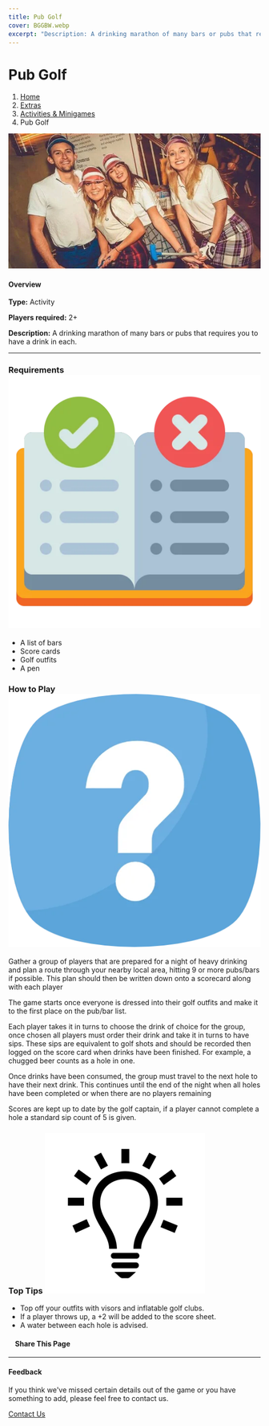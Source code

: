 ```yaml
---
title: Pub Golf
cover: BGGBW.webp
excerpt: "Description: A drinking marathon of many bars or pubs that requires you to have a drink in each."
---
```


# Pub Golf

1.  [Home](/)
2.  [Extras](extras)
3.  [Activities & Minigames](extras/activities&minigames)
4.  Pub Golf

![](images/pubgolf.webp)

#### Overview

**Type:** Activity

**Players required:** 2+

**Description:** A drinking marathon of many bars or pubs that requires you to have a drink in each.

* * *

### Requirements ![target](images/rules.webp)

-   A list of bars
-   Score cards
-   Golf outfits
-   A pen

### How to Play ![target](images/question.webp)

Gather a group of players that are prepared for a night of heavy drinking and plan a route through your nearby local area, hitting 9 or more pubs/bars if possible. This plan should then be written down onto a scorecard along with each player

The game starts once everyone is dressed into their golf outfits and make it to the first place on the pub/bar list.

Each player takes it in turns to choose the drink of choice for the group, once chosen all players must order their drink and take it in turns to have sips. These sips are equivalent to golf shots and should be recorded then logged on the score card when drinks have been finished. For example, a chugged beer counts as a hole in one.

Once drinks have been consumed, the group must travel to the next hole to have their next drink. This continues until the end of the night when all holes have been completed or when there are no players remaining

Scores are kept up to date by the golf captain, if a player cannot complete a hole a standard sip count of 5 is given.

### Top Tips ![target](images/lightbulb.webp)

-   Top off your outfits with visors and inflatable golf clubs.
-   If a player throws up, a +2 will be added to the score sheet.
-   A water between each hole is advised.

####     Share This Page

[](https://www.facebook.com/sharer/sharer.php?u=beergogglegames.co.uk/extras/activities&minigames/pubgolf)[](https://www.instagram.com/direct/new/)[](https://twitter.com/intent/tweet?url=beergogglegames.co.uk/extras/activities&minigames/pubgolf)

* * *

#### Feedback

If you think we've missed certain details out of the game or you have something to add, please feel free to contact us.

  
  
  
[Contact Us](contact)
